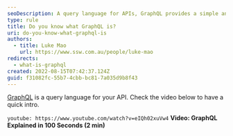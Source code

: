 ```yaml
---
seoDescription: A query language for APIs, GraphQL provides a simple and intuitive way to manage complex data relationships.
type: rule
title: Do you know what GraphQL is?
uri: do-you-know-what-graphql-is
authors:
  - title: Luke Mao
    url: https://www.ssw.com.au/people/luke-mao
redirects:
  - what-is-graphql
created: 2022-08-15T07:42:37.124Z
guid: f31082fc-55b7-4cbb-bc81-7a035d9b8f43
---
```


[GraphQL](https://graphql.org/) is a query language for your API. Check the video below to have a quick intro.

<!--endintro-->

`youtube: https://www.youtube.com/watch?v=eIQh02xuVw4`
**Video: GraphQL Explained in 100 Seconds (2 min)**
